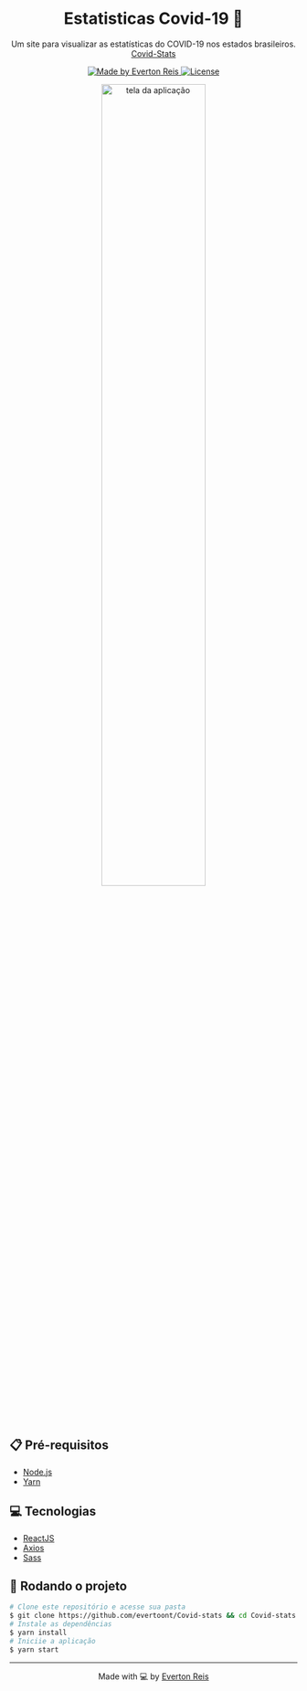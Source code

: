 <h1 align="center">
Estatisticas Covid-19 🦠 </h1>

<p align="center">Um site para visualizar as estatísticas do COVID-19 nos estados brasileiros. <a href="https://covid-stats-nine.vercel.app/">Covid-Stats</a></p>

<p align="center">
  <a href="https://github.com/evertoont">
    <img alt="Made by Everton Reis" src="https://img.shields.io/badge/made%20by-Everton%20Reis-blue">
  </a>
  <a href="https://github.com/evertoont/Twitch-points-autoclicker/blob/main/LICENSE">
    <img alt="License" src="https://img.shields.io/badge/license-MIT-%2304D361?color=blue">
  </a>
</p>

<p align="center">
<img align="center" src="https://user-images.githubusercontent.com/55769021/121609659-b475fa80-ca2a-11eb-962f-e97c7c6d4260.png" alt="tela da aplicação" width="60%"> </p>

## 📋 Pré-requisitos

- [Node.js](https://nodejs.org/en/)
- [Yarn](https://yarnpkg.com/)

## :computer: Tecnologias

- [ReactJS](https://reactjs.org/)
- [Axios](https://github.com/axios/axios)
- [Sass](https://sass-lang.com/)


## 🚀 Rodando o projeto

```bash
# Clone este repositório e acesse sua pasta
$ git clone https://github.com/evertoont/Covid-stats && cd Covid-stats
# Instale as dependências
$ yarn install
# Iniciie a aplicação
$ yarn start
```

---

<p align="center">Made with 💻 by <a href="https://www.linkedin.com/in/evertoont/">Everton Reis</a></p>
